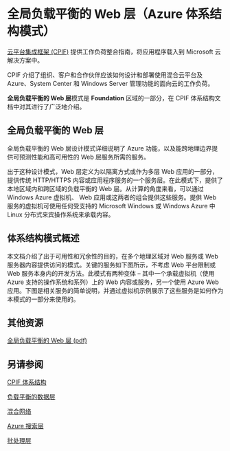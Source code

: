 <properties 
   pageTitle="全局负载平衡的 Web 层（Azure 体系结构模式）" 
   description="全局负载平衡的 Web 层模式是 Foundation 区域的一部分，在 CPIF 体系结构文档中对其进行了广泛的介绍。" 
   services="" 
   documentationCenter="" 
   authors="arynes" 
   manager="fredhar" 
   editor=""/>

<tags
   ms.service="cloud-services"
   ms.date="03/25/2015"
   wacn.date="01/21/2016"/>

# 全局负载平衡的 Web 层（Azure 体系结构模式）

[云平台集成框架 (CPIF)](/documentation/articles/azure-architectures-cpif-overview) 提供工作负荷整合指南，将应用程序载入到 Microsoft 云解决方案中。

CPIF 介绍了组织、客户和合作伙伴应该如何设计和部署使用混合云平台及 Azure、System Center 和 Windows Server 管理功能的面向云的工作负荷。

**全局负载平衡的 Web 层**模式是 **Foundation** 区域的一部分，在 CPIF 体系结构文档中对其进行了广泛地介绍。

##  全局负载平衡的 Web 层

全局负载平衡的 Web 层设计模式详细说明了 Azure 功能，以及能跨地理边界提供可预测性能和高可用性的 Web 层服务所需的服务。

出于这种设计模式，Web 层定义为以隔离方式或作为多层 Web 应用的一部分，提供传统 HTTP/HTTPS 内容或应用程序服务的一个服务层。在此模式下，提供了本地区域内和跨区域的负载平衡的 Web 层。从计算的角度来看，可以通过 Windows Azure 虚拟机、 Web 应用或这两者的组合提供这些服务。提供 Web 服务的虚拟机可使用任何受支持的 Microsoft Windows 或 Windows Azure 中 Linux 分布式来宾操作系统来承载内容。


## 体系结构模式概述 

本文档介绍了出于可用性和冗余性的目的，在多个地理区域对 Web 服务或 Web 服务器内容提供访问的模式。关键的服务如下图所示，不考虑 Web 平台限制或 Web 服务本身内的开发方法。此模式有两种变体 – 其中一个承载虚拟机（使用 Azure 支持的操作系统和系列）上的 Web 内容或服务，另一个使用 Azure Web 应用。下图是相关服务的简单说明，并通过虚拟机示例展示了这些服务是如何作为本模式的一部分来使用的。

##  其他资源
[全局负载平衡的 Web 层 (pdf)](https://gallery.technet.microsoft.com/Cloud-Platform-Integration-2c3c663a)

## 另请参阅
[CPIF 体系结构](https://gallery.technet.microsoft.com/Cloud-Platform-Integration-bd1e434a)

[负载平衡的数据层](https://gallery.technet.microsoft.com/Cloud-Platform-Integration-dfb09e41)

[混合网络](https://gallery.technet.microsoft.com/Cloud-Platform-Integration-5e401f38)

[Azure 搜索层](https://gallery.technet.microsoft.com/Cloud-Platform-Integration-e581d65d)

[批处理层](https://gallery.technet.microsoft.com/Cloud-Platform-Integration-0bc3f8b1)

<!---HONumber=71-->